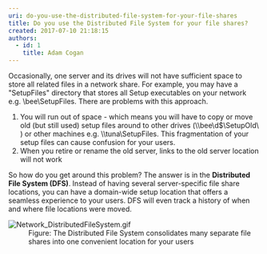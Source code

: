 ```yaml
---
uri: do-you-use-the-distributed-file-system-for-your-file-shares
title: Do you use the Distributed File System for your file shares?
created: 2017-07-10 21:18:15
authors:
  - id: 1
    title: Adam Cogan
---
```





<span class='intro'> ​Occasionally, one server and its drives will not have sufficient space to store all related files in a network share. For example, you may have a &quot;SetupFiles&quot; directory that stores all Setup executables on your network e.g. \\bee\SetupFiles. There are problems with this approach.<br> </span>

<ol><li>You will run out of space - which means you will have to copy or move old (but still used) setup files around to other drives (\\bee\d$\SetupOld\ ) or other machines e.g. \\tuna\SetupFiles. This fragmentation of your setup files can cause confusion for your users.</li><li>When you retire or rename the old server, links to the old server location will not work</li></ol><p>So how do you get around this problem? The answer is in the&#160;<strong>Distributed File System (DFS)</strong>. Instead of having several server-specific file share locations, you can have a domain-wide setup location that offers a seamless experience to your users. DFS will even track a history of when and where file locations were moved.<br></p><dl class="image"><dt><img src="/PublishingImages/Network_DistributedFileSystem.gif" alt="Network_DistributedFileSystem.gif" /></dt><dd>Figure&#58; The Distributed File System consolidates many separate file shares into one convenient location for your users</dd></dl>​<br>



